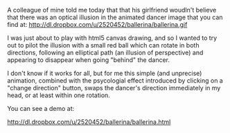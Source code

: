 A colleague of mine told me today that that his girlfriend woudln't believe that there was
an optical illusion in the animated dancer image that you can find at: http://dl.dropbox.com/u/2520452/ballerina/ballerina.gif

I was just about to play with html5 canvas drawing, and so I wanted to try out to pilot the illusion with a small 
red ball which can rotate in both directions, following an elliptical path (an illusion of perspective) and appearing to disappear when going "behind" the dancer.

I don't know if it works for all, but for me this simple (and unprecise) animation,
 combined with the psycologial effect introduced by clicking on a "change direction" button, swaps the dancer's direction immediately in my head, or at least within one rotation.

You can see a demo at:

http://dl.dropbox.com/u/2520452/ballerina/ballerina.html
